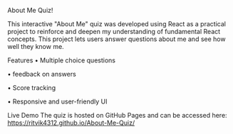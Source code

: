 About Me Quiz!

This interactive "About Me" quiz was developed using React as a practical project to reinforce and deepen my understanding of fundamental React concepts. This project lets users answer questions about me and see how well they know me.

Features
• Multiple choice questions

• feedback on answers

• Score tracking

• Responsive and user-friendly UI

Live Demo
The quiz is hosted on GitHub Pages and can be accessed here:
https://ritvik4312.github.io/About-Me-Quiz/
